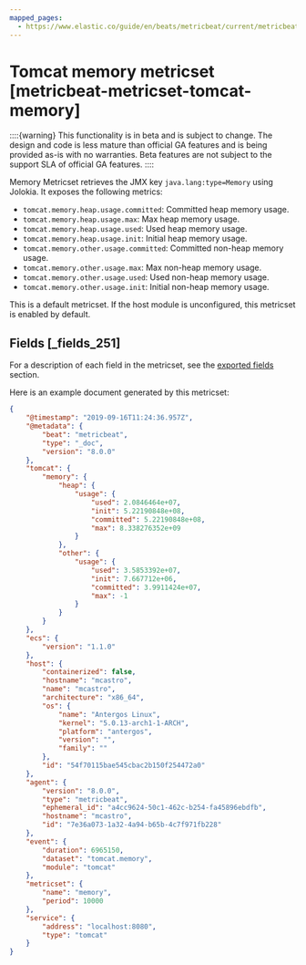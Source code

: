 ```yaml
---
mapped_pages:
  - https://www.elastic.co/guide/en/beats/metricbeat/current/metricbeat-metricset-tomcat-memory.html
---
```


# Tomcat memory metricset [metricbeat-metricset-tomcat-memory]

::::{warning}
This functionality is in beta and is subject to change. The design and code is less mature than official GA features and is being provided as-is with no warranties. Beta features are not subject to the support SLA of official GA features.
::::


Memory Metricset retrieves the JMX key `java.lang:type=Memory` using Jolokia. It exposes the following metrics:

* `tomcat.memory.heap.usage.committed`: Committed heap memory usage.
* `tomcat.memory.heap.usage.max`: Max heap memory usage.
* `tomcat.memory.heap.usage.used`: Used heap memory usage.
* `tomcat.memory.heap.usage.init`: Initial heap memory usage.
* `tomcat.memory.other.usage.committed`: Committed non-heap memory usage.
* `tomcat.memory.other.usage.max`: Max non-heap memory usage.
* `tomcat.memory.other.usage.used`: Used non-heap memory usage.
* `tomcat.memory.other.usage.init`: Initial non-heap memory usage.

This is a default metricset. If the host module is unconfigured, this metricset is enabled by default.

## Fields [_fields_251]

For a description of each field in the metricset, see the [exported fields](/reference/metricbeat/exported-fields-tomcat.md) section.

Here is an example document generated by this metricset:

```json
{
    "@timestamp": "2019-09-16T11:24:36.957Z",
    "@metadata": {
        "beat": "metricbeat",
        "type": "_doc",
        "version": "8.0.0"
    },
    "tomcat": {
        "memory": {
            "heap": {
                "usage": {
                    "used": 2.0846464e+07,
                    "init": 5.22190848e+08,
                    "committed": 5.22190848e+08,
                    "max": 8.338276352e+09
                }
            },
            "other": {
                "usage": {
                    "used": 3.5853392e+07,
                    "init": 7.667712e+06,
                    "committed": 3.9911424e+07,
                    "max": -1
                }
            }
        }
    },
    "ecs": {
        "version": "1.1.0"
    },
    "host": {
        "containerized": false,
        "hostname": "mcastro",
        "name": "mcastro",
        "architecture": "x86_64",
        "os": {
            "name": "Antergos Linux",
            "kernel": "5.0.13-arch1-1-ARCH",
            "platform": "antergos",
            "version": "",
            "family": ""
        },
        "id": "54f70115bae545cbac2b150f254472a0"
    },
    "agent": {
        "version": "8.0.0",
        "type": "metricbeat",
        "ephemeral_id": "a4cc9624-50c1-462c-b254-fa45896ebdfb",
        "hostname": "mcastro",
        "id": "7e36a073-1a32-4a94-b65b-4c7f971fb228"
    },
    "event": {
        "duration": 6965150,
        "dataset": "tomcat.memory",
        "module": "tomcat"
    },
    "metricset": {
        "name": "memory",
        "period": 10000
    },
    "service": {
        "address": "localhost:8080",
        "type": "tomcat"
    }
}
```


